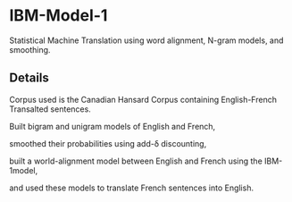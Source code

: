 # IBM-Model-1

Statistical Machine Translation using word alignment, N-gram models, and smoothing.

## Details

Corpus used is the Canadian Hansard Corpus containing English-French Transalted sentences.

Built bigram and unigram models of English and French,

smoothed their probabilities using add-δ discounting,

built a world-alignment model between English and French using the IBM-1model,

and used these models to translate French sentences into English.
